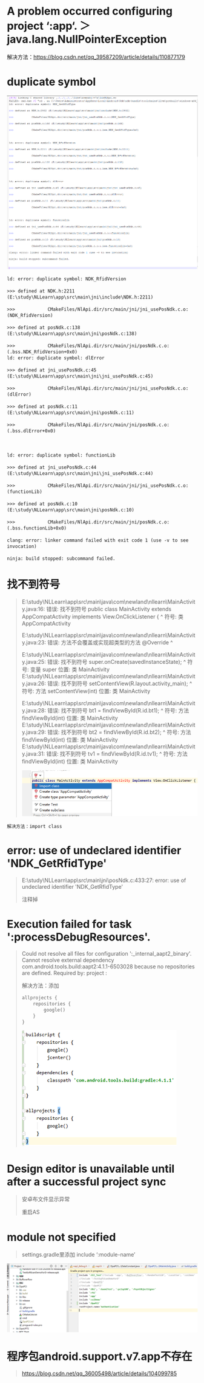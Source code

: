 # A problem occurred configuring project ‘:app‘. ＞ java.lang.NullPointerException

解决方法：https://blog.csdn.net/qq_39587209/article/details/110877179

# duplicate symbol

![image-20210122092550152](https://github.com/hhhhhh11/image-folder/blob/main/image/image-20210122092550152.png)


```
ld: error: duplicate symbol: NDK_RfidVersion

>>> defined at NDK.h:2211 (E:\study\NLLearn\app\src\main\jni\include\NDK.h:2211)

>>>            CMakeFiles/NlApi.dir/src/main/jni/jni_usePosNdk.c.o:(NDK_RfidVersion)

>>> defined at posNdk.c:138 (E:\study\NLLearn\app\src\main\jni\posNdk.c:138)

>>>            CMakeFiles/NlApi.dir/src/main/jni/posNdk.c.o:(.bss.NDK_RfidVersion+0x0)
ld: error: duplicate symbol: dlError

>>> defined at jni_usePosNdk.c:45 (E:\study\NLLearn\app\src\main\jni\jni_usePosNdk.c:45)

>>>            CMakeFiles/NlApi.dir/src/main/jni/jni_usePosNdk.c.o:(dlError)

>>> defined at posNdk.c:11 (E:\study\NLLearn\app\src\main\jni\posNdk.c:11)

>>>            CMakeFiles/NlApi.dir/src/main/jni/posNdk.c.o:(.bss.dlError+0x0)



ld: error: duplicate symbol: functionLib

>>> defined at jni_usePosNdk.c:44 (E:\study\NLLearn\app\src\main\jni\jni_usePosNdk.c:44)

>>>            CMakeFiles/NlApi.dir/src/main/jni/jni_usePosNdk.c.o:(functionLib)

>>> defined at posNdk.c:10 (E:\study\NLLearn\app\src\main\jni\posNdk.c:10)

>>>            CMakeFiles/NlApi.dir/src/main/jni/posNdk.c.o:(.bss.functionLib+0x0)

clang: error: linker command failed with exit code 1 (use -v to see invocation)

ninja: build stopped: subcommand failed.
```

# 找不到符号

> E:\study\NLLearn\app\src\main\java\com\newland\nllearn\MainActivity.java:16: 错误: 找不到符号
> public class MainActivity extends AppCompatActivity implements View.OnClickListener {
>                                ^
> 符号: 类 AppCompatActivity
>
> E:\study\NLLearn\app\src\main\java\com\newland\nllearn\MainActivity.java:23: 错误: 方法不会覆盖或实现超类型的方法
>  @Override
>  ^
>
> E:\study\NLLearn\app\src\main\java\com\newland\nllearn\MainActivity.java:25: 错误: 找不到符号
>      super.onCreate(savedInstanceState);
>      ^
> 符号:   变量 super
> 位置: 类 MainActivity
> E:\study\NLLearn\app\src\main\java\com\newland\nllearn\MainActivity.java:26: 错误: 找不到符号
>      setContentView(R.layout.activity_main);
>      ^
> 符号:   方法 setContentView(int)
> 位置: 类 MainActivity
>
> E:\study\NLLearn\app\src\main\java\com\newland\nllearn\MainActivity.java:28: 错误: 找不到符号
>      bt1 = findViewById(R.id.bt1);
>            ^
> 符号:   方法 findViewById(int)
> 位置: 类 MainActivity
> E:\study\NLLearn\app\src\main\java\com\newland\nllearn\MainActivity.java:29: 错误: 找不到符号
>      bt2 = findViewById(R.id.bt2);
>            ^
> 符号:   方法 findViewById(int)
> 位置: 类 MainActivity
> E:\study\NLLearn\app\src\main\java\com\newland\nllearn\MainActivity.java:31: 错误: 找不到符号
>      tv1 = findViewById(R.id.tv1);
>            ^
> 符号:   方法 findViewById(int)
> 位置: 类 MainActivity
>
> ![image-20210122100451134](https://github.com/hhhhhh11/image-folder/blob/main/image/image-20210122100451134.png)

```
解决方法：import class
```

# error: use of undeclared identifier 'NDK_GetRfidType'

> E:\study\NLLearn\app\src\main\jni\posNdk.c:433:27: error: use of undeclared identifier 'NDK_GetRfidType'
>
> 注释掉

# Execution failed for task ':processDebugResources'.
> Could not resolve all files for configuration ':_internal_aapt2_binary'.
> Cannot resolve external dependency com.android.tools.build:aapt2:4.1.1-6503028 because no repositories are defined.
> Required by:
>  	project :
>
> 解决方法：添加
>
> ```
> allprojects {
>     repositories {
>         google()
>     }
> }
> ```
>
> ![image-20210122114730335](https://github.com/hhhhhh11/image-folder/blob/main/image/image-20210122114730335.png)

# Design editor is unavailable until after a successful project sync

> 安卓布文件显示异常
>
> 重启AS

# module not specified

> settings.gradle里添加      include ‘:module-name’

![image-20210208093102920](https://github.com/hhhhhh11/image-folder/blob/main/image/image-20210208093102920.png)

# 程序包android.support.v7.app不存在

> https://blog.csdn.net/qq_36005498/article/details/104099785

